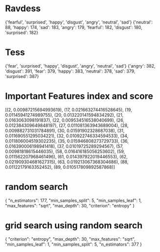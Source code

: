 # Ravdess
{'fearful', 'surprised', 'happy', 'disgust', 'angry', 'neutral', 'sad'}
{'neutral': 88, 'happy': 174, 'sad': 183, 'angry': 179, 'fearful': 182, 'disgust': 180, 'surprised': 182}

# Tess
{'fear', 'surprised', 'happy', 'disgust', 'angry', 'neutral', 'sad'}
{'angry': 382, 'disgust': 391, 'fear': 379, 'happy': 383, 'neutral': 378, 'sad': 379, 'surprised': 387}  

# Important Features index and score
[(2, 0.00987215694993619), (17, 0.021663274416528645), (19, 0.01145941274989755), (20, 0.013220141594834292), (21, 0.0163063098191837), (22, 0.009534516538040699), (26, 0.012384309649848197), (27, 0.011081363943689004), (28, 0.009882731031784891), (30, 0.01591902328687038), (31, 0.011690551295034221), (32, 0.010922746334594533), (34, 0.011806004519302235), (35, 0.015946808273729733), (36, 0.016390006198941418), (37, 0.01019725289294567), (57, 0.00981818615446035), (58, 0.016416185056253602), (59, 0.011562207968461496), (61, 0.014397922019446553), (62, 0.021909304681627315), (63, 0.019213067368304686), (88, 0.01122179163352452), (89, 0.010517809892587868)]

# random search
{
  "n_estimators": 177,
  "min_samples_split": 5,
  "min_samples_leaf": 1,
  "max_features": "sqrt",
  "max_depth": 30,
  "criterion": "entropy"
}

# grid search using random search
{
  "criterion": "entropy",
  "max_depth": 30,
  "max_features": "sqrt",
  "min_samples_leaf": 1,
  "min_samples_split": 5,
  "n_estimators": 377
}